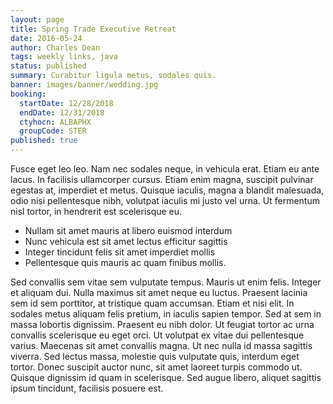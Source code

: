 ```yaml
---
layout: page
title: Spring Trade Executive Retreat
date: 2016-05-24
author: Charles Dean
tags: weekly links, java
status: published
summary: Curabitur ligula metus, sodales quis.
banner: images/banner/wedding.jpg
booking:
  startDate: 12/28/2018
  endDate: 12/31/2018
  ctyhocn: ALBAPHX
  groupCode: STER
published: true
---
```

Fusce eget leo leo. Nam nec sodales neque, in vehicula erat. Etiam eu ante lacus. In facilisis ullamcorper cursus. Etiam enim magna, suscipit pulvinar egestas at, imperdiet et metus. Quisque iaculis, magna a blandit malesuada, odio nisi pellentesque nibh, volutpat iaculis mi justo vel urna. Ut fermentum nisl tortor, in hendrerit est scelerisque eu.

* Nullam sit amet mauris at libero euismod interdum
* Nunc vehicula est sit amet lectus efficitur sagittis
* Integer tincidunt felis sit amet imperdiet mollis
* Pellentesque quis mauris ac quam finibus mollis.

Sed convallis sem vitae sem vulputate tempus. Mauris ut enim felis. Integer et aliquam dui. Nulla maximus sit amet neque eu luctus. Praesent lacinia sem id sem porttitor, at tristique quam accumsan. Etiam et nisi elit. In sodales metus aliquam felis pretium, in iaculis sapien tempor. Sed at sem in massa lobortis dignissim. Praesent eu nibh dolor. Ut feugiat tortor ac urna convallis scelerisque eu eget orci.
Ut volutpat ex vitae dui pellentesque varius. Maecenas sit amet convallis magna. Ut nec nulla id massa sagittis viverra. Sed lectus massa, molestie quis vulputate quis, interdum eget tortor. Donec suscipit auctor nunc, sit amet laoreet turpis commodo ut. Quisque dignissim id quam in scelerisque. Sed augue libero, aliquet sagittis ipsum tincidunt, facilisis posuere est.

